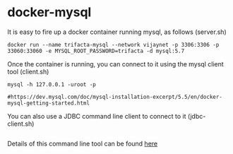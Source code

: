 # docker-mysql

It is easy to fire up a docker container running mysql, as follows (server.sh)

`docker run --name trifacta-mysql --network vijaynet -p 3306:3306 -p 33060:33060 -e MYSQL_ROOT_PASSWORD=trifacta -d mysql:5.7`

Once the container is running, you can connect to it using the mysql client tool (client.sh)

```#docker exec -it trifacta-mysql mysql -u root -p    #OR
mysql -h 127.0.0.1 -uroot -p

#https://dev.mysql.com/doc/mysql-installation-excerpt/5.5/en/docker-mysql-getting-started.html
```

You can also use a JDBC command line client to connect to it (jdbc-client.sh)

```docker run -ti --rm --network vijaynet -v $(pwd):/host java:8-jre-alpine java -jar /host/jdbcsql.zip -h trifacta-mysql -p 3306 -U root -P trifacta -d vijay -m mysql "SHOW DATABASES;"
```

Details of this command line tool can be found [here](http://jdbcsql.sourceforge.net/)


